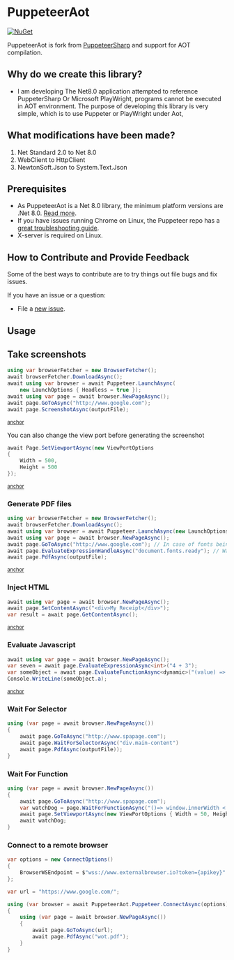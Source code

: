 # PuppeteerAot

[![NuGet](https://buildstats.info/nuget/PuppeteerAot)][NugetUrl]

[NugetUrl]: https://www.nuget.org/packages/PuppeteerAot/

PuppeteerAot is fork from [PuppeteerSharp](https://github.com/hardkoded/puppeteer-sharp) and support for AOT compilation. 

## Why do we create this library?

* I am developing The Net8.0 application attempted to reference PuppeterSharp Or Microsoft PlayWright, programs cannot be executed in AOT environment. The purpose of developing this library is very simple, which is to use Puppeter or PlayWright under Aot,

## What modifications have been made?

1. Net Standard 2.0 to Net 8.0
2. WebClient to HttpClient 
3. NewtonSoft.Json to System.Text.Json 

## Prerequisites

* As PuppeteerAot is a Net 8.0 library, the minimum platform versions are .Net 8.0. [Read more](https://docs.microsoft.com/en-us/dotnet/standard/net-standard).
* If you have issues running Chrome on Linux, the Puppeteer repo has a [great troubleshooting guide](https://github.com/puppeteer/puppeteer/blob/master/docs/troubleshooting.md).
* X-server is required on Linux.

## How to Contribute and Provide Feedback

Some of the best ways to contribute are to try things out file bugs and fix issues.

If you have an issue or a question:

* File a [new issue](https://github.com/chenrensong/PuppeteerAot/issues/new).

## Usage

## Take screenshots

<!-- snippet: ScreenshotAsync -->
<a id='snippet-ScreenshotAsync'></a>
```cs
using var browserFetcher = new BrowserFetcher();
await browserFetcher.DownloadAsync();
await using var browser = await Puppeteer.LaunchAsync(
    new LaunchOptions { Headless = true });
await using var page = await browser.NewPageAsync();
await page.GoToAsync("http://www.google.com");
await page.ScreenshotAsync(outputFile);
```
<sup><a href='#snippet-ScreenshotAsync' title='Start of snippet'>anchor</a></sup>
<!-- endSnippet -->

You can also change the view port before generating the screenshot

<!-- snippet: SetViewportAsync -->
<a id='snippet-SetViewportAsync'></a>
```cs
await Page.SetViewportAsync(new ViewPortOptions
{
    Width = 500,
    Height = 500
});
```
<sup><a href='#snippet-SetViewportAsync' title='Start of snippet'>anchor</a></sup>
<!-- endSnippet -->

### Generate PDF files

<!-- snippet: PdfAsync -->
<a id='snippet-PdfAsync'></a>
```cs
using var browserFetcher = new BrowserFetcher();
await browserFetcher.DownloadAsync();
await using var browser = await Puppeteer.LaunchAsync(new LaunchOptions { Headless = true });
await using var page = await browser.NewPageAsync();
await page.GoToAsync("http://www.google.com"); // In case of fonts being loaded from a CDN, use WaitUntilNavigation.Networkidle0 as a second param.
await page.EvaluateExpressionHandleAsync("document.fonts.ready"); // Wait for fonts to be loaded. Omitting this might result in no text rendered in pdf.
await page.PdfAsync(outputFile);
```
<sup><a href='#snippet-PdfAsync' title='Start of snippet'>anchor</a></sup>
<!-- endSnippet -->

### Inject HTML

<!-- snippet: SetContentAsync -->
<a id='snippet-SetContentAsync'></a>
```cs
await using var page = await browser.NewPageAsync();
await page.SetContentAsync("<div>My Receipt</div>");
var result = await page.GetContentAsync();
```
<sup><a href='#snippet-SetContentAsync' title='Start of snippet'>anchor</a></sup>
<!-- endSnippet -->

### Evaluate Javascript

<!-- snippet: Evaluate -->
<a id='snippet-Evaluate'></a>
```cs
await using var page = await browser.NewPageAsync();
var seven = await page.EvaluateExpressionAsync<int>("4 + 3");
var someObject = await page.EvaluateFunctionAsync<dynamic>("(value) => ({a: value})", 5);
Console.WriteLine(someObject.a);
```
<sup><a href='#snippet-Evaluate' title='Start of snippet'>anchor</a></sup>
<!-- endSnippet -->

### Wait For Selector

```cs
using (var page = await browser.NewPageAsync())
{
    await page.GoToAsync("http://www.spapage.com");
    await page.WaitForSelectorAsync("div.main-content")
    await page.PdfAsync(outputFile));
}
```

### Wait For Function

```cs
using (var page = await browser.NewPageAsync())
{
    await page.GoToAsync("http://www.spapage.com");
    var watchDog = page.WaitForFunctionAsync("()=> window.innerWidth < 100");
    await page.SetViewportAsync(new ViewPortOptions { Width = 50, Height = 50 });
    await watchDog;
}
```

### Connect to a remote browser

```cs
var options = new ConnectOptions()
{
    BrowserWSEndpoint = $"wss://www.externalbrowser.io?token={apikey}"
};

var url = "https://www.google.com/";

using (var browser = await PuppeteerAot.Puppeteer.ConnectAsync(options))
{
    using (var page = await browser.NewPageAsync())
    {
        await page.GoToAsync(url);
        await page.PdfAsync("wot.pdf");
    }
}
```


